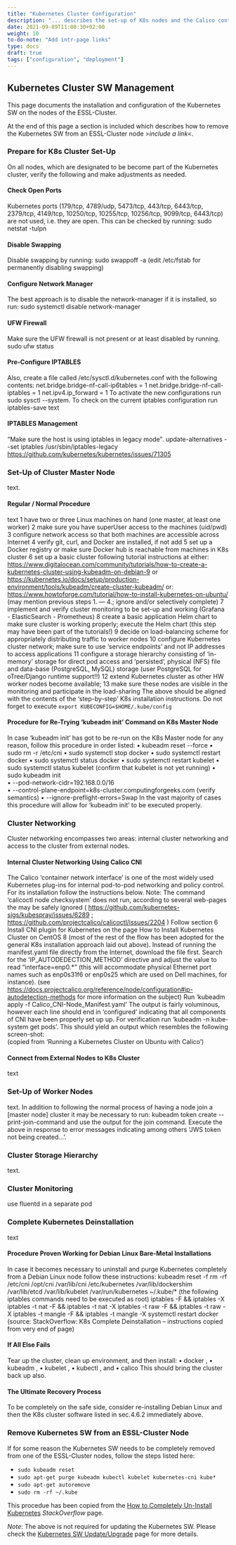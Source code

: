 ```yaml
---
title: "Kubernetes Cluster Configuration"
description: "... describes the set-up of K8s nodes and the Calico container runtime"
date: 2021-09-09T11:00:30+02:00
weight: 10
to-do-note: "Add intr-page links"
type: docs
draft: true
tags: ["configuration", "deployment"]
---
```

## Kubernetes Cluster SW Management
This page documents the installation and configuration of the Kubernetes SW on the nodes of the ESSL-Cluster.

At the end of this page a section is included which describes how to remove the Kubernetes SW from an ESSL-Cluster node >_include a link_<.

### Prepare for K8s Cluster Set-Up
On all nodes, which are designated to be become part of the Kubernetes cluster, verify the following and make adjustments as needed.

#### Check Open Ports
Kubernetes ports (179/tcp, 4789/udp, 5473/tcp, 443/tcp, 6443/tcp, 2379/tcp, 4149/tcp, 10250/tcp, 10255/tcp, 10256/tcp, 9099/tcp, 6443/tcp) are not used, i.e. they are open.
This can be checked by running:
sudo netstat -tulpn

####	Disable Swapping
Disable swapping by running:
sudo swappoff -a
(edit /etc/fstab for permanently disabling swapping)

####	Configure Network Manager
The best approach is to disable the network-manager if it is installed, so run:
	sudo systemctl disable network-manager

####	UFW Firewall
Make sure the UFW firewall is not present or at least disabled by running.
	sudo ufw status

####	Pre-Configure IPTABLES
Also, create a file called /etc/sysctl.d/kubernetes.conf with the following contents:
net.bridge.bridge-nf-call-ip6tables = 1
net.bridge.bridge-nf-call-iptables = 1
net.ipv4.ip_forward = 1
To activate the new configurations run sudo sysctl --system.
To check on the current iptables configuration run iptables-save
text

####	IPTABLES Management
“Make sure the host is using iptables in legacy mode".
update-alternatives --set iptables /usr/sbin/iptables-legacy
https://github.com/kubernetes/kubernetes/issues/71305

###	Set-Up of Cluster Master Node
text.

####	Regular / Normal Procedure
text
1	have two or three Linux machines on hand (one master, at least one worker)
2	 make sure you have superUser access to the machines (uid/pwd)
3	 configure network access so that both machines are accessible across Internet
4	verify git, curl, and Docker are installed, if not add
5	set up a Docker registry or make sure Docker hub is reachable from machines in K8s cluster
6	set up a basic cluster following tutorial instructions at
either: https://www.digitalocean.com/community/tutorials/how-to-create-a-kubernetes-cluster-using-kubeadm-on-debian-9
or https://kubernetes.io/docs/setup/production-environment/tools/kubeadm/create-cluster-kubeadm/
or:   https://www.howtoforge.com/tutorial/how-to-install-kubernetes-on-ubuntu/
(may mention previous steps 1. — 4.; ignore and/or selectively complete)
7	implement and verify cluster monitoring to be set-up and working
 (Grafana - ElasticSearch - Prometheus)
8	create a basic application Helm chart to make sure cluster is working properly;
execute the Helm chart (this step may have been part of the tutorials!)
9	decide on load-balancing scheme for appropriately distributing traffic to worker nodes
10	configure Kubernetes cluster network;
make sure to use ‘service endpoints’ and not IP addresses to access applications
11	configure a storage hierarchy consisting of ‘in-memory’ storage for direct pod access
and ‘persisted’, physical (NFS) file and data-base (PostgreSQL, MySQL) storage
(user PostgreSQL for oTree/Django runtime support!!)
12	extend Kubernetes cluster as other HW worker nodes become available;
13	make sure these nodes are visible in the monitoring and participate in the load-sharing
The above should be aligned with the contents of the ‘step-by-step’ K8s installation instructions.
Do not forget to execute `export KUBECONFIG=$HOME/.kube/config`

####	Procedure for Re-Trying ‘kubeadm init’ Command on K8s Master Node
In case ‘kubeadm init’ has got to be re-run on the K8s Master node for any reason, follow this procedure in order listed:
•	kubeadm reset --force
•	sudo rm -r /etc/cni
•	sudo systemctl stop docker
•	sudo systemctl restart docker
•	sudo systemctl status docker
•	sudo systemctl restart kubelet
•	sudo systemctl status kubelet
(confirm that kubelet is not yet running)
•	sudo kubeadm init \
•	--pod-network-cidr=192.168.0.0/16 \
•	--control-plane-endpoint=k8s-cluster.computingforgeeks.com (verify semantics)
•	--ignore-preflight-errors=Swap
In the vast majority of cases this procedure will allow for ‘kubeadm init’ to be executed properly.

###	Cluster Networking
Cluster networking encompasses two areas: internal cluster networking and access to the cluster from external nodes.

####	Internal Cluster Networking Using Calico CNI
The Calico ‘container network interface’ is one of the most widely used Kubernetes plug-ins for internal pod-to-pod networking and policy control. For its installation follow the instructions below.
Note: The command ‘calicoctl node checksystem’ does not run, according to several web-pages the may be safely ignored ( https://github.com/kubernetes-sigs/kubespray/issues/6289 ; https://github.com/projectcalico/calicoctl/issues/2204 )
Follow section 6 Install CNI plugin for Kubernetes on the page How to Install Kubernetes Cluster on CentOS 8 (most of the rest of the flow has been adopted for the general K8s installation approach laid out above).
Instead of running the manifest.yaml file directly from the Internet, download the file first. Search for the ‘IP_AUTODEDECTION_METHOD’ directive and adjust the value to read “interface=enp0.*” (this will accommodate physical Ethernet port names such as enp0s31f6 or enp0s25 which are used on Dell machines, for instance). (see https://docs.projectcalico.org/reference/node/configuration#ip-autodetection-methods for more information on the subject)
Run ‘kubeadm apply -f Calico_CNI-Node_Manifest.yaml’
The output is fairly voluminous, however each line should end in ‘configured’ indicating that all components of CNI have been properly set up up.
For verification run ‘kubeadm -n kube-system get pods’. This should yield an output which resembles the following screen-shot:  
(copied from ‘Running a Kubernetes Cluster on Ubuntu with Calico’)

####	Connect from External Nodes to K8s Cluster
text

###	Set-Up of Worker Nodes
text.
In addition to following the normal process of having a node join a [master node] cluster it may be necessary to run:
kubeadm token create --print-join-command
and use the output for the join command.
Execute the above in response to error messages indicating among others ‘JWS token not being created…’.

###	Cluster Storage Hierarchy
text.

###	Cluster Monitoring
use fluentd in a separate pod

###	Complete Kubernetes Deinstallation
text

####	Procedure Proven Working for Debian Linux Bare-Metal Installations
In case it becomes necessary to uninstall and purge Kubernetes completely from a Debian Linux node follow these instructions:
kubeadm reset -f
rm -rf /etc/cni /opt/cni /var/lib/cni /etc/kubernetes /var/lib/dockershim /var/lib/etcd /var/lib/kubelet /var/run/kubernetes ~/.kube/*
(the following iptables commands need to be executed as root)
iptables -F && iptables -X
iptables -t nat -F && iptables -t nat -X
iptables -t raw -F && iptables -t raw -X
iptables -t mangle -F && iptables -t mangle -X
systemctl restart docker
(source: StackOverflow: K8s Complete Deinstallation – instructions copied from very end of page)

####	If All Else Fails
Tear up the cluster, clean up environment, and then install:
•	docker <latest stable version>,
•	kubeadm <latest stable version>,
•	kubelet <latest stable version>,
•	kubectl <latest stable version>, and
•	calico <latest stable version>
This should bring the cluster back up also.

####	The Ultimate Recovery Process
To be completely on the safe side, consider re-installing Debian Linux and then the K8s cluster software listed in sec.4.6.2 immediately above.

### Remove Kubernetes SW from an ESSL-Cluster Node
If for some reason the Kubernetes SW needs to be completely removed from one of the ESSL-Cluster nodes, follow the steps listed here:
* `sudo kubeadm reset`
* `sudo apt-get purge kubeadm kubectl kubelet kubernetes-cni kube*` 
* `sudo apt-get autoremove`
* `sudo rm -rf ~/.kube`

This procedue has been copied from the [How to Completely Un-Install Kubernetes](https://stackoverflow.com/questions/44698283/how-to-completely-uninstall-kubernetes) _StackOverflow_ page.

*Note*: The above is not required for updating the Kubernetes SW. Please check the [Kubernetes SW Update/Upgrade](http://localhost:1313) page for more details.